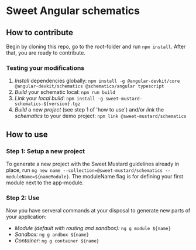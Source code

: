 # Sweet Angular schematics

## How to contribute

Begin by cloning this repo, go to the root-folder and run `npm install`.
After that, you are ready to contribute.

### Testing your modifications

1. *Install* dependencies globally: `npm install -g @angular-devkit/core @angular-devkit/schematics @schematics/angular typescript`
2. *Build* your schematic local: `npm run build`
3. *Link* your *local build*: `npm install -g sweet-mustard-schematics-${version}.tgz`
4. *Build* a new *project* (see step 1 of 'how to use') and/or *link* the *schematics* to your demo project: `npm link @sweet-mustard/schematics`

## How to use
### Step 1: Setup a new project

To generate a new project with the Sweet Mustard guidelines already in place, run `ng new name --collection=@sweet-mustard/schematics --moduleName=${nameModule}`. The moduleName flag is for defining your first module next to the app-module.

### Step 2: Use

Now you have serveral commands at your disposal to generate new parts of your application:

- *Module (default with routing and sandbox):* `ng g module ${name}`
- *Sandbox:* `ng g andbox ${name}`
- *Container:* `ng g container ${name}`